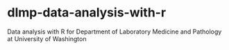 # dlmp-data-analysis-with-r
Data analysis with R for Department of Laboratory Medicine and Pathology at University of Washington
